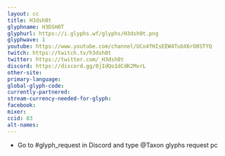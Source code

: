 ```yaml
---
layout: cc
title: H3dsh0t
glyphname: H3DSH0T
glyphurl: https://i.glyphs.wf/glyphs/H3dsh0t.png
glyphwave: 1
youtube: https://www.youtube.com/channel/UCo4fHIsEEW4TubX6rO8STYQ
twitch: https://twitch.tv/h3dsh0t
twitter: https://twitter.com/_H3dsh0t
discord: https://discord.gg/0jIdQo1dCdK2MvrL
other-site: 
primary-language: 
global-glyph-code: 
currently-partnered: 
stream-currency-needed-for-glyph: 
facebook: 
mixer: 
ccid: 83
alt-names: 
---
```

* Go to #glyph_request in Discord and type @Taxon glyphs request pc
